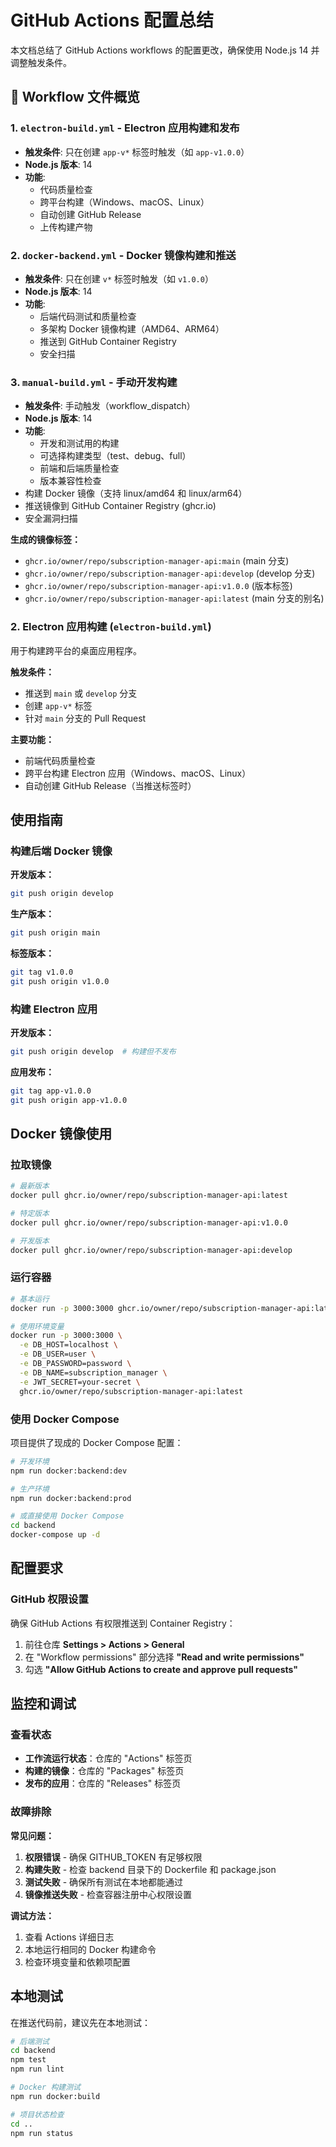 # GitHub Actions 配置总结

本文档总结了 GitHub Actions workflows 的配置更改，确保使用 Node.js 14 并调整触发条件。

## 📁 Workflow 文件概览

### 1. `electron-build.yml` - Electron 应用构建和发布
- **触发条件**: 只在创建 `app-v*` 标签时触发（如 `app-v1.0.0`）
- **Node.js 版本**: 14
- **功能**: 
  - 代码质量检查
  - 跨平台构建（Windows、macOS、Linux）
  - 自动创建 GitHub Release
  - 上传构建产物

### 2. `docker-backend.yml` - Docker 镜像构建和推送
- **触发条件**: 只在创建 `v*` 标签时触发（如 `v1.0.0`）
- **Node.js 版本**: 14
- **功能**:
  - 后端代码测试和质量检查
  - 多架构 Docker 镜像构建（AMD64、ARM64）
  - 推送到 GitHub Container Registry
  - 安全扫描

### 3. `manual-build.yml` - 手动开发构建
- **触发条件**: 手动触发（workflow_dispatch）
- **Node.js 版本**: 14
- **功能**:
  - 开发和测试用的构建
  - 可选择构建类型（test、debug、full）
  - 前端和后端质量检查
  - 版本兼容性检查
- 构建 Docker 镜像（支持 linux/amd64 和 linux/arm64）
- 推送镜像到 GitHub Container Registry (ghcr.io)
- 安全漏洞扫描

**生成的镜像标签：**

- `ghcr.io/owner/repo/subscription-manager-api:main` (main 分支)
- `ghcr.io/owner/repo/subscription-manager-api:develop` (develop 分支)
- `ghcr.io/owner/repo/subscription-manager-api:v1.0.0` (版本标签)
- `ghcr.io/owner/repo/subscription-manager-api:latest` (main 分支的别名)

### 2. Electron 应用构建 (`electron-build.yml`)

用于构建跨平台的桌面应用程序。

**触发条件：**

- 推送到 `main` 或 `develop` 分支
- 创建 `app-v*` 标签
- 针对 `main` 分支的 Pull Request

**主要功能：**

- 前端代码质量检查
- 跨平台构建 Electron 应用（Windows、macOS、Linux）
- 自动创建 GitHub Release（当推送标签时）

## 使用指南

### 构建后端 Docker 镜像

**开发版本：**
```bash
git push origin develop
```

**生产版本：**
```bash
git push origin main
```

**标签版本：**
```bash
git tag v1.0.0
git push origin v1.0.0
```

### 构建 Electron 应用

**开发版本：**
```bash
git push origin develop  # 构建但不发布
```

**应用发布：**
```bash
git tag app-v1.0.0
git push origin app-v1.0.0
```

## Docker 镜像使用

### 拉取镜像

```bash
# 最新版本
docker pull ghcr.io/owner/repo/subscription-manager-api:latest

# 特定版本
docker pull ghcr.io/owner/repo/subscription-manager-api:v1.0.0

# 开发版本
docker pull ghcr.io/owner/repo/subscription-manager-api:develop
```

### 运行容器

```bash
# 基本运行
docker run -p 3000:3000 ghcr.io/owner/repo/subscription-manager-api:latest

# 使用环境变量
docker run -p 3000:3000 \
  -e DB_HOST=localhost \
  -e DB_USER=user \
  -e DB_PASSWORD=password \
  -e DB_NAME=subscription_manager \
  -e JWT_SECRET=your-secret \
  ghcr.io/owner/repo/subscription-manager-api:latest
```

### 使用 Docker Compose

项目提供了现成的 Docker Compose 配置：

```bash
# 开发环境
npm run docker:backend:dev

# 生产环境
npm run docker:backend:prod

# 或直接使用 Docker Compose
cd backend
docker-compose up -d
```

## 配置要求

### GitHub 权限设置

确保 GitHub Actions 有权限推送到 Container Registry：

1. 前往仓库 **Settings > Actions > General**
2. 在 "Workflow permissions" 部分选择 **"Read and write permissions"**
3. 勾选 **"Allow GitHub Actions to create and approve pull requests"**

## 监控和调试

### 查看状态

- **工作流运行状态**：仓库的 "Actions" 标签页
- **构建的镜像**：仓库的 "Packages" 标签页
- **发布的应用**：仓库的 "Releases" 标签页

### 故障排除

**常见问题：**

1. **权限错误** - 确保 GITHUB_TOKEN 有足够权限
2. **构建失败** - 检查 backend 目录下的 Dockerfile 和 package.json
3. **测试失败** - 确保所有测试在本地都能通过
4. **镜像推送失败** - 检查容器注册中心权限设置

**调试方法：**

1. 查看 Actions 详细日志
2. 本地运行相同的 Docker 构建命令
3. 检查环境变量和依赖项配置

## 本地测试

在推送代码前，建议先在本地测试：

```bash
# 后端测试
cd backend
npm test
npm run lint

# Docker 构建测试
npm run docker:build

# 项目状态检查
cd ..
npm run status
```
